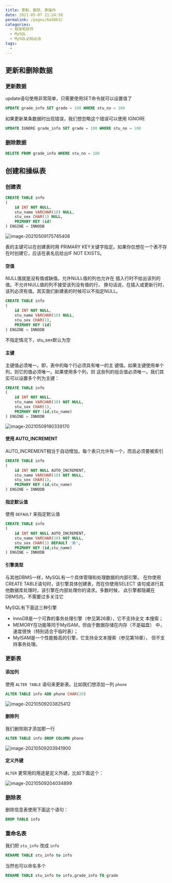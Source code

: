 ```yaml
---
title: 更新、删除、表操作
date: 2021-05-07 21:24:58
permalink: /pages/6a58b3/
categories:
  - 框架和软件
  - MySQL
  - MySQL必知必会
tags:
  - 
---
```


## 更新和删除数据

### 更新数据

update语句使用非常简单，只需要使用SET命令就可以设置值了

```sql
UPDATE grade_info SET grade = 100 WHERE stu_no = 100
```

如果更新某条数据时出现错误，我们想忽略这个错误可以使用 IGNORE

```sql
UPDATE IGNORE grade_info SET grade = 100 WHERE stu_no = 100
```

### 删除数据

```sql
DELETE FROM grade_info WHERE stu_no = 100
```

## 创建和操纵表

### 创建表

```sql
CREATE TABLE info
(
	id INT NOT NULL,
	stu_name VARCHAR(10) NULL,
	stu_sex CHAR(1) NULL,
	PRIMARY KEY (id)
) ENGINE = INNODB
```

![image-20210509175745408](https://img.xiaoyou66.com/2021/05/09/14fc1d20dea27.png)

表的主键可以在创建表时用 PRIMARY KEY关键字指定。如果你仅想在一个表不存在时创建它，应该在表名后给出IF  NOT EXISTS。

#### 空值

NULL值就是没有值或缺值。允许NULL值的列也允许在 插入行时不给出该列的值。不允许NULL值的列不接受该列没有值的行， 换句话说，在插入或更新行时，该列必须有值。其实我们新建表的时候可以不指定NULL。

```sql
CREATE TABLE info
(
	id INT NOT NULL,
	stu_name VARCHAR(10) NULL,
	stu_sex CHAR(1),
	PRIMARY KEY (id)
) ENGINE = INNODB
```

不指定情况下，stu_sex默认为空

#### 主键

主键值必须唯一。即，表中的每个行必须具有唯一的主 键值。如果主键使用单个列，则它的值必须唯一。如果使用多个列，则 这些列的组合值必须唯一。我们其实可以设置多个列为主键：

```sql
CREATE TABLE info
(
	id INT NOT NULL,
	stu_name VARCHAR(10) NOT NULL,
	stu_sex CHAR(1),
	PRIMARY KEY (id,stu_name)
) ENGINE = INNODB
```

![image-20210509180339170](https://img.xiaoyou66.com/2021/05/09/2919c5a431114.png)

#### 使用 AUTO_INCREMENT

AUTO_INCREMENT相当于自动增加。每个表只允许有一个，而且必须要被索引

```sql
CREATE TABLE info
(
	id INT NOT NULL AUTO_INCREMENT,
	stu_name VARCHAR(10) NOT NULL,
	stu_sex CHAR(1),
	PRIMARY KEY (id,stu_name)
) ENGINE = INNODB
```

#### 指定默认值

使用 `DEFAULT` 来指定默认值

```sql
CREATE TABLE info
(
	id INT NOT NULL AUTO_INCREMENT,
	stu_name VARCHAR(10) NOT NULL,
	stu_sex CHAR(1) DEFAULT '男',
	PRIMARY KEY (id,stu_name)
) ENGINE = INNODB
```

#### 引擎类型

与其他DBMS一样，MySQL有一个具体管理和处理数据的内部引擎。 在你使用CREATE TABLE语句时，该引擎具体创建表，而在你使用SELECT 语句或进行其他数据库处理时，该引擎在内部处理你的请求。多数时候， 此引擎都隐藏在DBMS内，不需要过多关注它

MySQL有下面这三种引擎

- InnoDB是一个可靠的事务处理引擎（参见第26章），它不支持全文 本搜索； 
- MEMORY在功能等同于MyISAM，但由于数据存储在内存（不是磁盘） 中，速度很快（特别适合于临时表）；
- MyISAM是一个性能极高的引擎，它支持全文本搜索（参见第18章）， 但不支持事务处理。

### 更新表

#### 添加列

使用 `ALTER TABLE` 语句来更新表。比如我们想添加一列 `phone`

```sql
ALTER TABLE info ADD phone CHAR(20)
```

![image-20210509203825412](https://img.xiaoyou66.com/2021/05/09/88fcaf78896dc.png)

#### 删除列

我们删除刚才添加那一行

```sql
ALTER TABLE info DROP COLUMN phone
```

![image-20210509203941900](https://img.xiaoyou66.com/2021/05/09/64c728f29ee4d.png)

#### 定义外键

`ALTER` 更常用的用途是定义外键，比如下面这个：

![image-20210509204034899](https://img.xiaoyou66.com/2021/05/09/1fad70e1cbaa0.png)

### 删除表

删除信息表使用下面这个语句：

```sql
DROP TABLE info
```

### 重命名表

我们把 `stu_info` 改成 `info` 

```sql
RENAME TABLE stu_info to info
```

当然也可以命名多个

```sql
RENAME TABLE stu_info to info,grade_info TO grade
```

